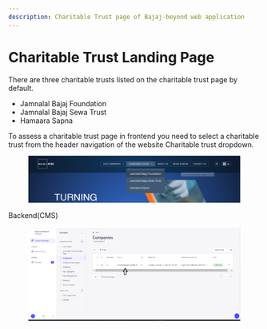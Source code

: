 ```yaml
---
description: Charitable Trust page of Bajaj-beyond web application
---
```


# Charitable Trust Landing Page

There are three charitable trusts listed on the charitable trust page by default.

* Jamnalal Bajaj Foundation
* Jamnalal Bajaj Sewa Trust
* Hamaara Sapna

To assess a charitable trust page in frontend you need to select a charitable trust from the header navigation of the website Charitable trust dropdown.&#x20;

<figure><img src="../../.gitbook/assets/header-navigation-for-charitable-trust.png" alt=""><figcaption></figcaption></figure>

Backend(CMS)

<figure><img src="../../.gitbook/assets/header-navigation-for-charitable-trust-cms.png" alt=""><figcaption></figcaption></figure>
